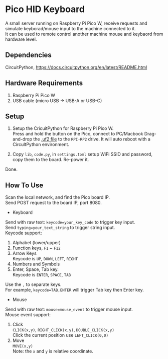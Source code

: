 
Pico HID Keyboard
=================


A small server running on Raspberry Pi Pico W, receive requests and simulate keyborad/mouse input to the machine connected to it.  
It can be used to remote control another machine mouse and keybaord from hardware level.  


Dependencies
------------

CircuitPython, https://docs.circuitpython.org/en/latest/README.html  


Hardware Requirements
---------------------

1. Raspberry Pi Pico W  
2. USB cable (micro USB -> USB-A or USB-C)  


Setup
-----

1. Setup the CricuitPython for Raspberry Pi Pico W.  
   Press and hold the button on the Pico, connect to PC/Macbook
   Drag-and-drop the [.uf2 file](https://circuitpython.org/board/raspberry_pi_pico_w/) to the `RPI-RP2` drive.
   It will auto reboot with a CircultPython environment.

2. Copy `lib`, `code.py`, in `settings.toml` setup WiFi SSID and password, copy them to the board.
   Re-power it.

Done.  


How To Use
----------

Scan the local network, and find the Pico board IP.  
Send POST request to the board IP, port 8080.  

* Keyboard  

Send with raw text: `keycode=your_key_code` to trigger key input.  
Send `typing=your_text_string` to trigger string input.  
Keycode support:  
1. Alphabet (lower/upper)  
2. Function keys, `F1` ~ `F12`  
3. Arrow Keys  
   Keycode is `UP`, `DOWN`, `LEFT`, `RIGHT`  
4. Numbers and Symbols  
5. Enter, Space, Tab key.  
   Keycode is `ENTER`, `SPACE`, `TAB`  

Use the `,` to separate keys.  
For example, `keycode=TAB,ENTER` will trigger Tab key then Enter key.  

* Mouse

Send with raw text: `mouse=mouse_event` to trigger mouse input.  
Mouse event support:  
1. Click  
   `CLICK(x,y)`, `RIGHT_CLICK(x,y)`, `DOUBLE_CLICK(x,y)`  
   Click the current position use `LEFT_CLICK(0,0)`
2. Move  
   `MOVE(x,y)`  
Note: the `x` and `y` is relative coordinate.  
